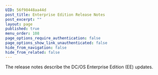 ```yaml
---
UID: 56f98448aa44d
post_title: Enterprise Edition Release Notes
post_excerpt: ""
layout: page
published: true
menu_order: 108
page_options_require_authentication: false
page_options_show_link_unauthenticated: false
hide_from_navigation: false
hide_from_related: false
---
```

The release notes describe the DC/OS Enterprise Edition (EE) updates.